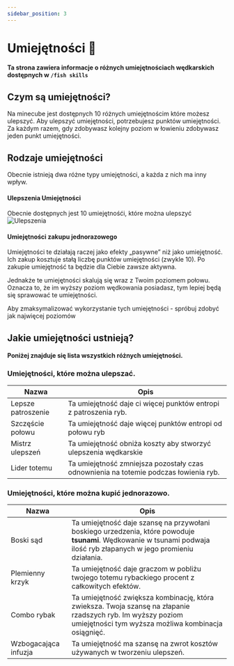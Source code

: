 ```yaml
---
sidebar_position: 3
---
```


# Umiejętności 🎇
#### Ta strona zawiera informacje o różnych umiejętnościach wędkarskich dostępnych w `/fish skills`

## Czym są umiejętności?
Na minecube jest dostępnych 10 różnych umiejętnościm które możesz ulepszyć.
Aby ulepszyć umiejętności, potrzebujesz punktów umiejętności. Za każdym razem, gdy zdobywasz kolejny poziom w łowieniu zdobywasz jeden punkt umiejętności.

## Rodzaje umiejętności
Obecnie istnieją dwa różne typy umiejętności, a każda z nich ma inny wpływ.

#### Ulepszenia Umiejętności
Obecnie dostępnych jest 10 umiejętnośći, które można ulepszyć 
![Ulepszenia](./assets2/umiejętności.png)

#### Umiejętności zakupu jednorazowego
Umiejętności te działają raczej jako efekty „pasywne” niż jako umiejętność. 
Ich zakup kosztuje stałą liczbę punktów umiejętności (zwykle 10). Po zakupie umiejętność ta będzie dla Ciebie zawsze aktywna.

Jednakże te umiejętności skalują się wraz z Twoim poziomem połowu. Oznacza to, że im wyższy poziom wędkowania posiadasz, tym lepiej będą się sprawować te umiejętności.

Aby zmaksymalizować wykorzystanie tych umiejętności - spróbuj zdobyć jak najwięcej poziomów

## Jakie umiejętności ustnieją?
#### Poniżej znajduje się lista wszystkich różnych umiejętności.
### Umiejętności, które można ulepszać.
| Nazwa              | Opis
| ------------------ | -------------------
| Lepsze patroszenie | Ta umiejętność daje ci więcej punktów entropi z patroszenia ryb.
| Szczęście połowu   | Ta umiejętność daje więcej punktów entropi od połowu ryb
| Mistrz ulepszeń    | Ta umiejętność obniża koszty aby stworzyć ulepszenia wędkarskie
| Lider totemu       | Ta umiejętność zmniejsza pozostały czas odnownienia na totemie podczas łowienia ryb.

### Umiejętności, które można kupić jednorazowo.
| Nazwa                | Opis
| -------------------- | ------------
| Boski sąd            | Ta umiejętność daje szansę na przywołani boskiego urzedzenia, które powoduje __tsunami__. Wędkowanie w tsunami podwaja ilość ryb złapanych w jego promieniu działania.
| Plemienny krzyk      | Ta umiejętność daje graczom w pobliżu twojego totemu rybackiego procent z całkowitych efektów.
| Combo rybak          | Ta umiejętność zwiększa kombinację, która zwieksza. Twoja szansę na złapanie rzadszych ryb. Im wyższy poziom umiejętności tym wyższa możliwa kombinacja osiągnięć.
| Wzbogacająca infuzja | Ta umiejętność ma szansę na zwrot kosztów używanych w tworzeniu ulepszeń.